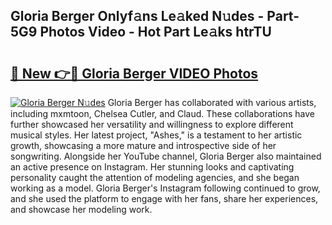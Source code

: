 ## Gloria Berger Onlyf𝚊ns Le𝚊ked N𝚞des - Part-5G9 Photos Video - Hot Part Le𝚊ks htrTU

# <h2><a href="http://ac10044.deff.icu/?id=Gloria+Berger">🔗 New 👉🔴 Gloria Berger VIDEO Photos</a></h2>

[![Gloria Berger N𝚞des](https://i.imgur.com/rIISA9y.gif)](http://ac10044.deff.icu/?id=Gloria+Berger)
Gloria Berger has collaborated with various artists, including mxmtoon, Chelsea Cutler, and Claud. These collaborations have further showcased her versatility and willingness to explore different musical styles. Her latest project, "Ashes," is a testament to her artistic growth, showcasing a more mature and introspective side of her songwriting. Alongside her YouTube channel, Gloria Berger also maintained an active presence on Instagram. Her stunning looks and captivating personality caught the attention of modeling agencies, and she began working as a model. Gloria Berger's Instagram following continued to grow, and she used the platform to engage with her fans, share her experiences, and showcase her modeling work.
